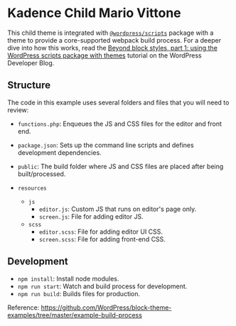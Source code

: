 # Kadence Child Mario Vittone

This child theme is integrated with [`@wordpress/scripts`](https://developer.wordpress.org/block-editor/reference-guides/packages/packages-scripts/) package with a theme to provide a core-supported webpack build process. For a deeper dive into how this works, read the [Beyond block styles, part 1: using the WordPress scripts package with themes](https://developer.wordpress.org/news/2023/07/beyond-block-styles-part-1-using-the-wordpress-scripts-package-with-themes/) tutorial on the WordPress Developer Blog.

## Structure

The code in this example uses several folders and files that you will need to review:

- `functions.php`: Enqueues the JS and CSS files for the editor and front end.
- `package.json`: Sets up the command line scripts and defines development dependencies.
- `public`: The build folder where JS and CSS files are placed after being built/processed.
- `resources`

  - `js`
    - `editor.js`: Custom JS that runs on editor's page only.
    - `screen.js`: File for adding editor JS.
  - `scss`
    - `editor.scss`: File for adding editor UI CSS.
    - `screen.scss`: File for adding front-end CSS.

## Development

- `npm install`: Install node modules.
- `npm run start`: Watch and build process for development.
- `npm run build`: Builds files for production.

Reference: https://github.com/WordPress/block-theme-examples/tree/master/example-build-process
